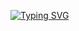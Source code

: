 [![Typing SVG](https://readme-typing-svg.demolab.com/?lines=Hello;My+Name+Is+Dr+Ilnaz+Sharifi)](https://https://linkedin.com/in/ilnaz-sharifi-1b05891b4)
